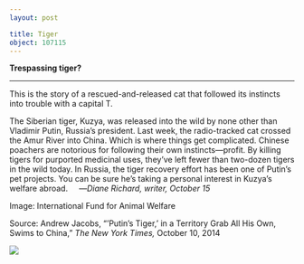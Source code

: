 ```yaml
---
layout: post

title: Tiger
object: 107115
---
```

**Trespassing tiger?**

****

This is the story of a rescued-and-released cat that followed its instincts into trouble with a capital T.

The Siberian tiger, Kuzya, was released into the wild by none other than Vladimir Putin, Russia’s president. Last week, the radio-tracked cat crossed the Amur River into China. Which is where things get complicated. Chinese poachers are notorious for following their own instincts—profit. By killing tigers for purported medicinal uses, they’ve left fewer than two-dozen tigers in the wild today. In Russia, the tiger recovery effort has been one of Putin’s pet projects. You can be sure he’s taking a personal interest in Kuzya’s welfare abroad.
     —*Diane Richard, writer, October 15*

Image: International Fund for Animal Welfare

Source: Andrew Jacobs, “’Putin’s Tiger,’ in a Territory Grab All His Own, Swims to China,” *The New York Times,* October 10, 2014

![]({{siteurl.base}}/images/14-10-15_2009.7_TigerEDIT-1.jpeg)
